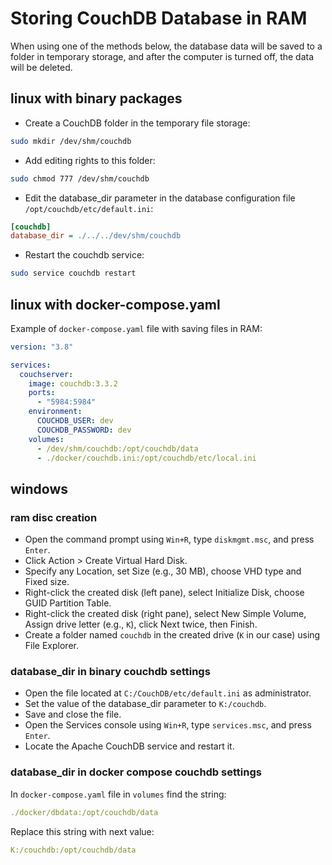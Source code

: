 # Storing CouchDB Database in RAM

When using one of the methods below, the database data will be saved to a folder in temporary storage, and after the computer is turned off, the data will be deleted.

## linux with binary packages

- Create a CouchDB folder in the temporary file storage:

```bash
sudo mkdir /dev/shm/couchdb
```

- Add editing rights to this folder:

```bash
sudo chmod 777 /dev/shm/couchdb
```

- Edit the database_dir parameter in the database configuration file `/opt/couchdb/etc/default.ini`:

```ini
[couchdb]
database_dir = ./../../dev/shm/couchdb
```

- Restart the couchdb service:

```bash
sudo service couchdb restart
```

## linux with docker-compose.yaml

Example of `docker-compose.yaml` file with saving files in RAM:

```yaml
version: "3.8"

services:
  couchserver:
    image: couchdb:3.3.2
    ports:
      - "5984:5984"
    environment:
      COUCHDB_USER: dev
      COUCHDB_PASSWORD: dev
    volumes:
      - /dev/shm/couchdb:/opt/couchdb/data
      - ./docker/couchdb.ini:/opt/couchdb/etc/local.ini
```

## windows

### ram disc creation

- Open the command prompt using `Win+R`, type `diskmgmt.msc`, and press `Enter`.
- Click Action > Create Virtual Hard Disk.
- Specify any Location, set Size (e.g., 30 MB), choose VHD type and Fixed size.
- Right-click the created disk (left pane), select Initialize Disk, choose GUID Partition Table.
- Right-click the created disk (right pane), select New Simple Volume, Assign drive letter (e.g., `K`), click Next twice, then Finish.
- Create a folder named `couchdb` in the created drive (`K` in our case) using File Explorer.

### database_dir in binary couchdb settings

- Open the file located at `C:/CouchDB/etc/default.ini` as administrator.
- Set the value of the database_dir parameter to `K:/couchdb`.
- Save and close the file.
- Open the Services console using `Win+R`, type `services.msc`, and press `Enter`.
- Locate the Apache CouchDB service and restart it.

### database_dir in docker compose couchdb settings

In `docker-compose.yaml` file in `volumes` find the string:

```yaml
./docker/dbdata:/opt/couchdb/data
```

Replace this string with next value:

```yaml
K:/couchdb:/opt/couchdb/data
```